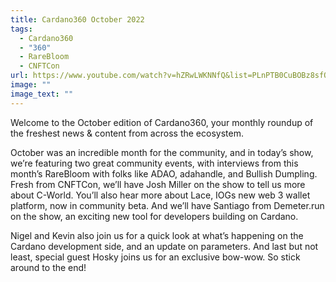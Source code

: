 ```yaml
---
title: Cardano360 October 2022
tags:
  - Cardano360
  - "360"
  - RareBloom
  - CNFTCon
url: https://www.youtube.com/watch?v=hZRwLWKNNfQ&list=PLnPTB0CuBOBz8sfQOgpZJwM4dswLm2WKs&index=3
image: ""
image_text: ""
---
```


Welcome to the October edition of Cardano360, your monthly roundup of the freshest news & content from across the ecosystem.

October was an incredible month for the community, and in today’s show, we’re featuring two great community events, with interviews from this month’s RareBloom with folks like ADAO, adahandle, and Bullish Dumpling. Fresh from CNFTCon, we’ll have Josh Miller on the show to tell us more about C-World. You’ll also hear more about Lace, IOGs new web 3 wallet platform, now in community beta. And we’ll have Santiago from Demeter.run on the show, an exciting new tool for developers building on Cardano.

Nigel and Kevin also join us for a quick look at what’s happening on the Cardano development side, and an update on parameters. And last but not least, special guest Hosky joins us for an exclusive bow-wow. So stick around to the end!
